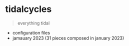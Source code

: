 # tidalcycles

> everything tidal

- configuration files
- jamauary 2023 (31 pieces composed in january 2023)
